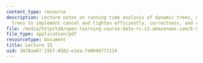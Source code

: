 ```yaml
---
content_type: resource
description: Lecture notes on running time analysis of dynamic trees, using dynamic
  trees to implement cancel and tighten efficiently, correctness, and running time.
file: /media/https%3A/open-learning-course-data-rc.s3.amazonaws.com/6-854j-advanced-algorithms-fall-2008/3078aa67155f8582e1eaf40696771124_lect11_05.pdf
file_type: application/pdf
resourcetype: Document
title: Lecture 15
uid: 3078aa67-155f-8582-e1ea-f40696771124
---
```

